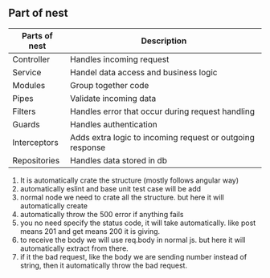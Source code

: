 ## Part of nest
|Parts of nest| Description|
|----|-----|
|Controller| Handles incoming request|
|Service | Handel data access and business logic|
|Modules| Group together code|
|Pipes| Validate incoming data|
|Filters| Handles error that occur during request handling|
|Guards|Handles authentication|
|Interceptors| Adds extra logic to incoming request or outgoing response|
|Repositories| Handles data stored in db|

1. It is automatically crate the structure (mostly follows angular way)
2. automatically eslint and base unit test case will be add
3. normal node we need to crate all the structure. but here it will automatically create
4. automatically throw the 500 error if anything fails
5. you no need specify the status code, it will take automatically. like post means 201 and get means 200 it is giving.
6. to receive the body we will use req.body in normal js. but here it will automatically extract from there.
7. if it the bad request, like the body we are sending number instead of string, then it automatically throw the bad request.